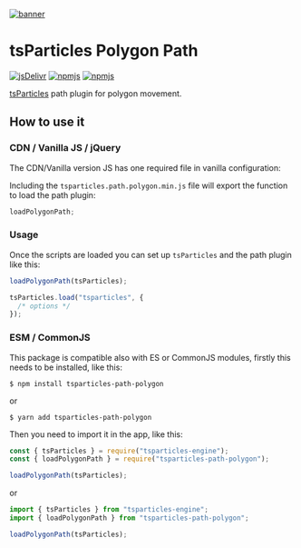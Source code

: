 [![banner](https://particles.js.org/images/banner3.png)](https://particles.js.org)

# tsParticles Polygon Path

[![jsDelivr](https://data.jsdelivr.com/v1/package/npm/tsparticles-path-polygon/badge)](https://www.jsdelivr.com/package/npm/tsparticles-path-polygon)
[![npmjs](https://badge.fury.io/js/tsparticles-path-polygon.svg)](https://www.npmjs.com/package/tsparticles-path-polygon)
[![npmjs](https://img.shields.io/npm/dt/tsparticles-path-polygon)](https://www.npmjs.com/package/tsparticles-path-polygon)

[tsParticles](https://github.com/matteobruni/tsparticles) path plugin for polygon movement.

## How to use it

### CDN / Vanilla JS / jQuery

The CDN/Vanilla version JS has one required file in vanilla configuration:

Including the `tsparticles.path.polygon.min.js` file will export the function to load the path plugin:

```javascript
loadPolygonPath;
```

### Usage

Once the scripts are loaded you can set up `tsParticles` and the path plugin like this:

```javascript
loadPolygonPath(tsParticles);

tsParticles.load("tsparticles", {
  /* options */
});
```

### ESM / CommonJS

This package is compatible also with ES or CommonJS modules, firstly this needs to be installed, like this:

```shell
$ npm install tsparticles-path-polygon
```

or

```shell
$ yarn add tsparticles-path-polygon
```

Then you need to import it in the app, like this:

```javascript
const { tsParticles } = require("tsparticles-engine");
const { loadPolygonPath } = require("tsparticles-path-polygon");

loadPolygonPath(tsParticles);
```

or

```javascript
import { tsParticles } from "tsparticles-engine";
import { loadPolygonPath } from "tsparticles-path-polygon";

loadPolygonPath(tsParticles);
```

